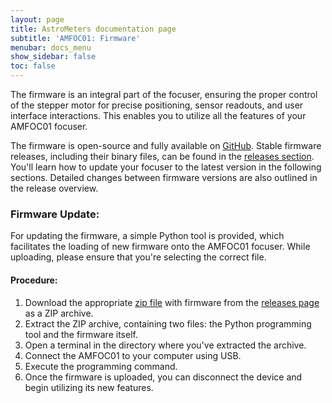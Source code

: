 ```yaml
---
layout: page
title: AstroMeters documentation page
subtitle: 'AMFOC01: Firmware'
menubar: docs_menu
show_sidebar: false
toc: false
---
```



The firmware is an integral part of the focuser, ensuring the proper control of the stepper motor for precise positioning, sensor readouts, and user interface interactions. This enables you to utilize all the features of your AMFOC01 focuser.

The firmware is open-source and fully available on [GitHub](https://github.com/AstroMeters/AMFOC01). Stable firmware releases, including their binary files, can be found in the [releases section](https://github.com/AstroMeters/AMFOC01/releases). You'll learn how to update your focuser to the latest version in the following sections. Detailed changes between firmware versions are also outlined in the release overview.

### Firmware Update:

For updating the firmware, a simple Python tool is provided, which facilitates the loading of new firmware onto the AMFOC01 focuser. While uploading, please ensure that you're selecting the correct file.

#### Procedure:
1. Download the appropriate [zip file](https://github.com/AstroMeters/AMFOC01/releases) with firmware from the [releases page](https://github.com/AstroMeters/AMFOC01/releases) as a ZIP archive.
2. Extract the ZIP archive, containing two files: the Python programming tool and the firmware itself.
3. Open a terminal in the directory where you've extracted the archive.
4. Connect the AMFOC01 to your computer using USB.
5. Execute the programming command.
6. Once the firmware is uploaded, you can disconnect the device and begin utilizing its new features.
